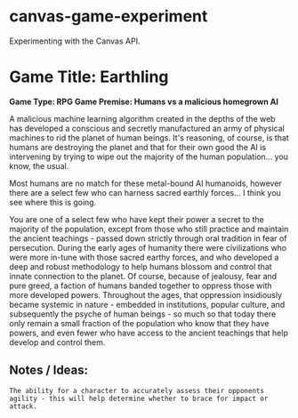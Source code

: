 # canvas-game-experiment
Experimenting with the Canvas API.

# Game Title: Earthling
**Game Type: RPG**
**Game Premise: Humans vs a malicious homegrown AI**

A malicious machine learning algorithm created in the depths of the web has developed a conscious and secretly manufactured an army of physical machines to rid the planet of human beings. It's reasoning, of course, is that humans are destroying the planet and that for their own good the AI is intervening by trying to wipe out the majority of the human population... you know, the usual.

Most humans are no match for these metal-bound AI humanoids, however there are a select few who can harness sacred earthly forces... I think you see where this is going. 

You are one of a select few who have kept their power a secret to the majority of the population, except from those who still practice and maintain the ancient teachings - passed down strictly through oral tradition in fear of persecution. During the early ages of humanity there were civilizations who were more in-tune with those sacred earthy forces, and who developed a deep and robust methodology to help humans blossom and control that innate connection to the planet. Of course, because of jealousy, fear and pure greed, a faction of humans banded together to oppress those with more developed powers. Throughout the ages, that oppression insidiously became systemic in nature - embedded in institutions, popular culture, and subsequently the psyche of human beings - so much so that today there only remain a small fraction of the population who know that they have powers, and even fewer who have access to the ancient teachings that help develop and control them.

## Notes / Ideas:
    The ability for a character to accurately assess their opponents agility - this will help determine whether to brace for impact or attack.
